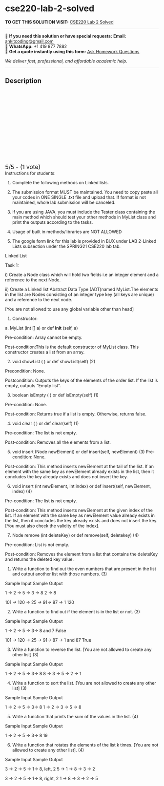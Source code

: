 # cse220-lab-2-solved
**TO GET THIS SOLUTION VISIT:** [CSE220 Lab 2 Solved](https://www.ankitcodinghub.com/product/cse220-solved/)


---

📩 **If you need this solution or have special requests:** **Email:** ankitcoding@gmail.com  
📱 **WhatsApp:** +1 419 877 7882  
📄 **Get a quote instantly using this form:** [Ask Homework Questions](https://www.ankitcodinghub.com/services/ask-homework-questions/)

*We deliver fast, professional, and affordable academic help.*

---

<h2>Description</h2>



<div class="kk-star-ratings kksr-auto kksr-align-center kksr-valign-top" data-payload="{&quot;align&quot;:&quot;center&quot;,&quot;id&quot;:&quot;119724&quot;,&quot;slug&quot;:&quot;default&quot;,&quot;valign&quot;:&quot;top&quot;,&quot;ignore&quot;:&quot;&quot;,&quot;reference&quot;:&quot;auto&quot;,&quot;class&quot;:&quot;&quot;,&quot;count&quot;:&quot;1&quot;,&quot;legendonly&quot;:&quot;&quot;,&quot;readonly&quot;:&quot;&quot;,&quot;score&quot;:&quot;5&quot;,&quot;starsonly&quot;:&quot;&quot;,&quot;best&quot;:&quot;5&quot;,&quot;gap&quot;:&quot;4&quot;,&quot;greet&quot;:&quot;Rate this product&quot;,&quot;legend&quot;:&quot;5\/5 - (1 vote)&quot;,&quot;size&quot;:&quot;24&quot;,&quot;title&quot;:&quot;CSE220 Lab 2 Solved&quot;,&quot;width&quot;:&quot;138&quot;,&quot;_legend&quot;:&quot;{score}\/{best} - ({count} {votes})&quot;,&quot;font_factor&quot;:&quot;1.25&quot;}">

<div class="kksr-stars">

<div class="kksr-stars-inactive">
            <div class="kksr-star" data-star="1" style="padding-right: 4px">


<div class="kksr-icon" style="width: 24px; height: 24px;"></div>
        </div>
            <div class="kksr-star" data-star="2" style="padding-right: 4px">


<div class="kksr-icon" style="width: 24px; height: 24px;"></div>
        </div>
            <div class="kksr-star" data-star="3" style="padding-right: 4px">


<div class="kksr-icon" style="width: 24px; height: 24px;"></div>
        </div>
            <div class="kksr-star" data-star="4" style="padding-right: 4px">


<div class="kksr-icon" style="width: 24px; height: 24px;"></div>
        </div>
            <div class="kksr-star" data-star="5" style="padding-right: 4px">


<div class="kksr-icon" style="width: 24px; height: 24px;"></div>
        </div>
    </div>

<div class="kksr-stars-active" style="width: 138px;">
            <div class="kksr-star" style="padding-right: 4px">


<div class="kksr-icon" style="width: 24px; height: 24px;"></div>
        </div>
            <div class="kksr-star" style="padding-right: 4px">


<div class="kksr-icon" style="width: 24px; height: 24px;"></div>
        </div>
            <div class="kksr-star" style="padding-right: 4px">


<div class="kksr-icon" style="width: 24px; height: 24px;"></div>
        </div>
            <div class="kksr-star" style="padding-right: 4px">


<div class="kksr-icon" style="width: 24px; height: 24px;"></div>
        </div>
            <div class="kksr-star" style="padding-right: 4px">


<div class="kksr-icon" style="width: 24px; height: 24px;"></div>
        </div>
    </div>
</div>


<div class="kksr-legend" style="font-size: 19.2px;">
            5/5 - (1 vote)    </div>
    </div>
Instructions for students:

1. Complete the following methods on Linked lists.

4. The submission format MUST be maintained. You need to copy paste all your codes in ONE SINGLE .txt file and upload that. If format is not maintained, whole lab submission will be canceled.

5. If you are using JAVA, you must include the Tester class containing the main method which should test your other methods in MyList class and print the outputs according to the tasks.

7. Usage of built in methods/libraries are NOT ALLOWED

8. The google form link for this lab is provided in BUX under LAB 2-Linked Lists subsection under the SPRING21 CSE220 lab tab.

Linked List

Task 1:

i) Create a Node class which will hold two fields i.e an integer element and a reference to the next Node.

ii) Create a Linked list Abstract Data Type (ADT)named MyList.The elements in the list are Nodes consisting of an integer type key (all keys are unique) and a reference to the next node.

[You are not allowed to use any global variable other than head]

1. Constructor:

a. MyList (int [] a) or def __init__ (self, a)

Pre-condition: Array cannot be empty.

Post-condition:This is the default constructor of MyList class. This constructor creates a list from an array.

2. void showList ( ) or def showList(self) (2)

Precondition: None.

Postcondition: Outputs the keys of the elements of the order list. If the list is empty, outputs “Empty list”.

3. boolean isEmpty ( ) or def isEmpty(self) (1)

Pre-condition: None.

Post-condition: Returns true if a list is empty. Otherwise, returns false.

4. void clear ( ) or def clear(self) (1)

Pre-condition: The list is not empty.

Post-condition: Removes all the elements from a list.

5. void insert (Node newElement) or def insert(self, newElement) (3) Pre-condition: None.

Post-condition: This method inserts newElement at the tail of the list. If an element with the same key as newElement already exists in the list, then it concludes the key already exists and does not insert the key.

6. void insert (int newElement, int index) or def insert(self, newElement, index) (4)

Pre-condition: The list is not empty.

Post-condition: This method inserts newElement at the given index of the list. If an element with the same key as newElement value already exists in the list, then it concludes the key already exists and does not insert the key. [You must also check the validity of the index].

7. Node remove (int deleteKey) or def remove(self, deletekey) (4)

Pre-condition: List is not empty.

Post-condition: Removes the element from a list that contains the deleteKey and returns the deleted key value.

1. Write a function to find out the even numbers that are present in the list and output another list with those numbers. (3)

Sample Input Sample Output

1 -&gt; 2 -&gt; 5 -&gt; 3 -&gt; 8 2 -&gt; 8

101 -&gt; 120 -&gt; 25 -&gt; 91-&gt; 87 -&gt; 1 120

2. Write a function to find out if the element is in the list or not. (3)

Sample Input Sample Output

1 -&gt; 2 -&gt; 5 -&gt; 3-&gt; 8 and 7 False

101 -&gt; 120 -&gt; 25 -&gt; 91-&gt; 87 -&gt; 1 and 87 True

3. Write a function to reverse the list. [You are not allowed to create any other list] (3)

Sample Input Sample Output

1 -&gt; 2 -&gt; 5 -&gt; 3-&gt; 8 8 -&gt; 3 -&gt; 5 -&gt; 2 -&gt; 1

4. Write a function to sort the list. [You are not allowed to create any other list] (3)

Sample Input Sample Output

1 -&gt; 2 -&gt; 5 -&gt; 3-&gt; 8 1 -&gt; 2 -&gt; 3 -&gt; 5 -&gt; 8

5. Write a function that prints the sum of the values in the list. (4)

Sample Input Sample Output

1 -&gt; 2 -&gt; 5 -&gt; 3-&gt; 8 19

6. Write a function that rotates the elements of the list k times. [You are not allowed to create any other list]. (4)

Sample Input Sample Output

3 -&gt; 2 -&gt; 5 -&gt; 1-&gt; 8, left, 2 5 -&gt; 1 -&gt; 8 -&gt; 3 -&gt; 2

3 -&gt; 2 -&gt; 5 -&gt; 1-&gt; 8, right, 2 1 -&gt; 8 -&gt; 3 -&gt; 2 -&gt; 5
